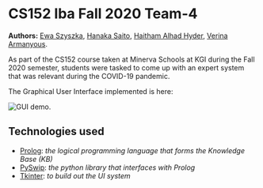 # CS152 lba Fall 2020 Team-4

**Authors:**
[Ewa Szyszka](https://github.com/EwaSzyszka),
[Hanaka Saito](https://github.com/hanaka-saito1225),
[Haitham Alhad Hyder](https://github.com/inventrohyder),
[Verina Armanyous](https://github.com/verina-armanyous).

As part of the CS152 course taken at Minerva Schools at KGI during the Fall 2020 semester,
students were tasked to come up with an expert system that was relevant during the COVID-19 pandemic.

The Graphical User Interface implemented is here:

![GUI demo](https://github.com/Inventrohyder/CS152_lba/blob/main/Gui/gui_demo.gif).

## Technologies used

- [Prolog](https://www.swi-prolog.org): _the logical programming language that forms the Knowledge Base (KB)_
- [PySwip](https://github.com/yuce/pyswip): _the python library that interfaces with Prolog_
- [Tkinter](https://wiki.python.org/moin/TkInter): _to build out the UI system_
